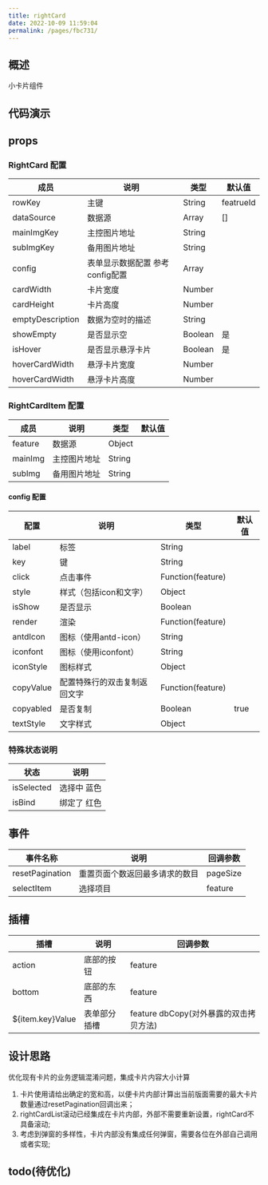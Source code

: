 ```yaml
---
title: rightCard
date: 2022-10-09 11:59:04
permalink: /pages/fbc731/
---
```

## 概述

小卡片组件

## 代码演示
## props
### RightCard 配置
| 成员               | 说明        | 类型      | 默认值    |
|------------------|-----------|---------|--------|
| rowKey           | 主键        | String  | featrueId |
| dataSource       | 数据源       | Array   | []     |
| mainImgKey       | 主控图片地址    | String  ||
| subImgKey        | 备用图片地址    | String  ||
| config           | 表单显示数据配置 参考config配置 | Array   ||
| cardWidth        | 卡片宽度      | Number  ||
| cardHeight       | 卡片高度      | Number  ||
| emptyDescription | 数据为空时的描述  | String  ||
| showEmpty        | 是否显示空     | Boolean | 是      |
| isHover          | 是否显示悬浮卡片  | Boolean | 是      |
| hoverCardWidth   | 悬浮卡片宽度    | Number  |        |
| hoverCardWidth   | 悬浮卡片高度    | Number |        |
### RightCardItem 配置
| 成员            | 说明                                       | 类型     | 默认值    |
|---------------|------------------------------------------|--------|--------|
| feature       | 数据源                                      | Object |        |
| mainImg       | 主控图片地址                                   | String ||
| subImg        | 备用图片地址                                   | String ||
#### config 配置
| 配置        | 说明                      | 类型 |默认值|
|-----------|-------------------------|--|---|
| label | 标签                  |String||
| key       | 键                       |String||
| click     | 点击事件           |Function(feature)||
| style     | 样式（包括icon和文字）           |Object||
| isShow    | 是否显示                    |Boolean||
| render    | 渲染             |Function(feature)||
| antdIcon  | 图标（使用antd-icon）         |String||
| iconfont  | 图标（使用iconfont）          |String||
| iconStyle | 图标样式                    |Object||
| copyValue | 配置特殊行的双击复制返回文字 |Function(feature)||
| copyabled | 是否复制            |Boolean|true|
| textStyle | 文字样式                    |Object||

### 特殊状态说明

| 状态 | 说明 |
|--------|--------| 
| isSelected | 选择中 蓝色 |
| isBind | 绑定了 红色 |
## 事件

| 事件名称            | 说明              | 回调参数     | 
|-----------------|-----------------|----------|
| resetPagination | 重置页面个数返回最多请求的数目 | pageSize |
| selectItem      | 选择项目            | feature  |



## 插槽

| 插槽               | 说明     | 回调参数                        |
|------------------|--------|-----------------------------|
| action           | 底部的按钮  | feature                     |
| bottom           | 底部的东西  | feature                     |
| ${item.key}Value | 表单部分插槽 | feature dbCopy(对外暴露的双击拷贝方法) |

## 设计思路
优化现有卡片的业务逻辑混淆问题，集成卡片内容大小计算
1. 卡片使用请给出确定的宽和高，以便卡片内部计算出当前版面需要的最大卡片数量通过resetPagination回调出来；
2. rightCardList滚动已经集成在卡片内部，外部不需要重新设置，rightCard不具备滚动;
3. 考虑到弹窗的多样性，卡片内部没有集成任何弹窗，需要各位在外部自己调用或者实现;
## todo(待优化)

